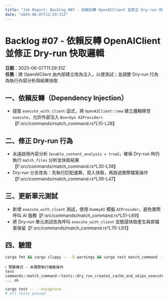 ```yaml
---
title: "Job Report: Backlog #07 - 依賴反轉 OpenAIClient 並修正 Dry-run 快取邏輯"
date: "2025-06-07T11:29:31Z"
---
```


# Backlog #07 - 依賴反轉 OpenAIClient 並修正 Dry-run 快取邏輯

**日期**：2025-06-07T11:29:31Z  
**任務**：將 OpenAIClient 由內部建立改為注入，以便測試；並調整 Dry-run 行為為執行內容分析與結果快取

## 一、依賴反轉（Dependency Injection）
- 提取 `execute_with_client` 函式，將 `OpenAIClient::new` 建立邏輯移至 `execute`，允許外部注入 `Box<dyn AIProvider>`【F:src/commands/match_command.rs†L10-L28】

## 二、修正 Dry-run 行為
- 永遠啟用內容分析 (`enable_content_analysis = true`)，確保 Dry-run 時仍執行 `match_files` 分析並快取結果【F:src/commands/match_command.rs†L30-L38】
- Dry-run 分支改為：先執行匹配運算，寫入快取，再跳過實際檔案操作【F:src/commands/match_command.rs†L39-L47】

## 三、更新單元測試
- 新增 `execute_with_client` 測試，使用 `DummyAI` 模擬 `AIProvider`，避免實際呼叫 AI 服務【F:src/commands/match_command.rs†L51-L69】
- 將 Dry-run 單元測試改為呼叫 `execute_with_client` 並驗證快取產生與原檔案保留【F:src/commands/match_command.rs†L70-L93】

## 四、驗證
```bash
cargo fmt && cargo clippy -- -D warnings && cargo test match_command -- --nocapture
```
```text
ℹ 預覽模式 - 未實際執行檔案操作
test commands::match_command::tests::dry_run_creates_cache_and_skips_execute_operations ... ok
```

```bash
cargo test -- --nocapture
# all tests passed
```
